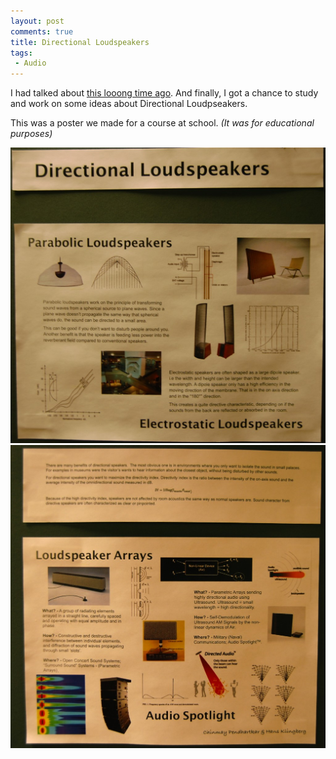 ```yaml
---
layout: post
comments: true
title: Directional Loudspeakers
tags:
 - Audio
---
```


I had talked about [this looong time ago][0]. And finally, I got a chance to study and work on some ideas about Directional Loudpseakers.

This was a poster we made for a course at school. _(It was for educational purposes)_

[![](images/2010/02/dsc_7452.jpg)][1] [![](images/2010/02/dsc_7457.jpg)][2]


[0]: audio-spotlight/
[1]: images/2010/02/dsc_7452.jpg
[2]: images/2010/02/dsc_7457.jpg
